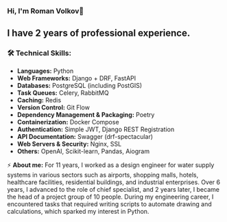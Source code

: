 ### Hi, I'm Roman Volkov👋
## I have 2 years of professional experience.

### 🛠️ **Technical Skills:**
- **Languages:** Python
- **Web Frameworks:** Django + DRF, FastAPI
- **Databases:** PostgreSQL (including PostGIS)
- **Task Queues:** Celery, RabbitMQ
- **Caching:** Redis
- **Version Control:** Git Flow
- **Dependency Management & Packaging:** Poetry
- **Containerization:** Docker Compose
- **Authentication:** Simple JWT, Django REST Registration
- **API Documentation:** Swagger (drf-spectacular)
- **Web Servers & Security:** Nginx, SSL
- **Others:** OpenAI, Scikit-learn, Pandas, Aiogram

⚡ **About me:**
For 11 years, I worked as a design engineer for water supply systems in various sectors such as airports, shopping malls, hotels, healthcare facilities, residential buildings, and industrial enterprises. Over 6 years, I advanced to the role of chief specialist, and 2 years later, I became the head of a project group of 10 people. During my engineering career, I encountered tasks that required writing scripts to automate drawing and calculations, which sparked my interest in Python.
